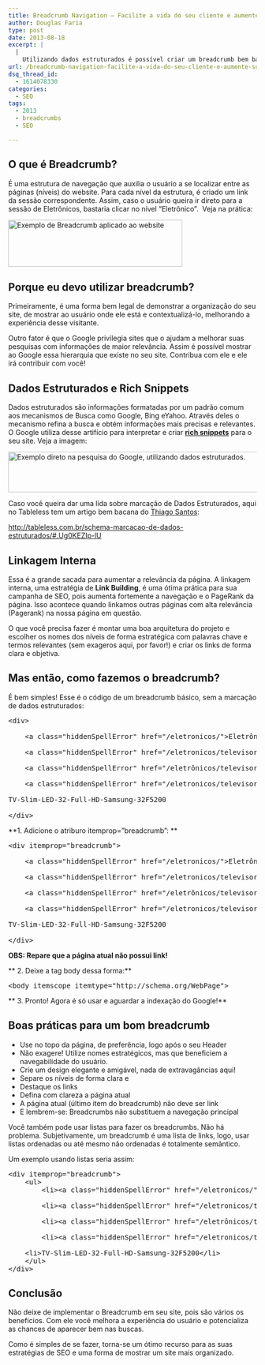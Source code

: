 ```yaml
---
title: Breadcrumb Navigation – Facilite a vida do seu cliente e aumente sua linkagem interna
author: Douglas Faria
type: post
date: 2013-08-18
excerpt: |
  |
    Utilizando dados estruturados é possível criar um breadcrumb bem bacana que, além de auxiliar o seu cliente na navegação interna do seu site, aparece nas pesquisas e aumenta sua linkagem interna.
url: /breadcrumb-navigation-facilite-a-vida-do-seu-cliente-e-aumente-sua-linkagem-interna/
dsq_thread_id:
  - 1614078330
categories:
  - SEO
tags:
  - 2013
  - breadcrumbs
  - SEO

---
```

## O que é Breadcrumb?

É uma estrutura de navegação que auxilia o usuário a se localizar entre as páginas (níveis) do website. Para cada nível da estrutura, é criado um link da sessão correspondente. Assim, caso o usuário queira ir direto para a sessão de Eletrônicos, bastaria clicar no nível “Eletrônico”.  Veja na prática:

[<img class=" wp-image-38563 " alt="Exemplo de Breadcrumb aplicado ao website" src="http://tableless.com.br/wp-content/uploads/2013/08/exemplo-de-breadcrumb-navigation-588x158.png" width="353" height="95" srcset="uploads/2013/08/exemplo-de-breadcrumb-navigation-588x158.png 588w, uploads/2013/08/exemplo-de-breadcrumb-navigation-329x88.png 329w, uploads/2013/08/exemplo-de-breadcrumb-navigation.png 631w" sizes="(max-width: 353px) 100vw, 353px" />][1]

## Porque eu devo utilizar breadcrumb?

Primeiramente, é uma forma bem legal de demonstrar a organização do seu site, de mostrar ao usuário onde ele está e contextualizá-lo, melhorando a experiência desse visitante.

Outro fator é que o Google privilegia sites que o ajudam a melhorar suas pesquisas com informações de maior relevância. Assim é possível mostrar ao Google essa hierarquia que existe no seu site. Contribua com ele e ele irá contribuir com você!

## Dados Estruturados e Rich Snippets

Dados estruturados são informações formatadas por um padrão comum aos mecanismos de Busca como Google, Bing eYahoo. Através deles o mecanismo refina a busca e obtém informações mais precisas e relevantes. O Google utiliza desse artifício para interpretar e criar [**rich snippets**][2] para o seu site. Veja a imagem:

[<img class="size-medium wp-image-38564" alt="Exemplo direto na pesquisa do Google, utilizando dados estruturados." src="http://tableless.com.br/wp-content/uploads/2013/08/exemplo-de-breadcrumb-navigation-na-pesquisa-do-google-588x82.png" width="588" height="82" srcset="uploads/2013/08/exemplo-de-breadcrumb-navigation-na-pesquisa-do-google-588x82.png 588w, uploads/2013/08/exemplo-de-breadcrumb-navigation-na-pesquisa-do-google-329x46.png 329w, uploads/2013/08/exemplo-de-breadcrumb-navigation-na-pesquisa-do-google-660x92.png 660w, uploads/2013/08/exemplo-de-breadcrumb-navigation-na-pesquisa-do-google.png 953w" sizes="(max-width: 588px) 100vw, 588px" />][3]

Caso você queira dar uma lida sobre marcação de Dados Estruturados, aqui no Tableless tem um artigo bem bacana do [Thiago Santos][4]:

<http://tableless.com.br/schema-marcacao-de-dados-estruturados/#.Ug0KEZIp-lU>

## Linkagem Interna 

Essa é a grande sacada para aumentar a relevância da página. A linkagem interna, uma estratégia de **Link Building**, é uma ótima prática para sua campanha de SEO, pois aumenta fortemente a navegação e o PageRank da página. Isso acontece quando linkamos outras páginas com alta relevância (Pagerank) na nossa página em questão.

O que você precisa fazer é montar uma boa arquitetura do projeto e escolher os nomes dos níveis de forma estratégica com palavras chave e termos relevantes (sem exageros aqui, por favor!) e criar os links de forma clara e objetiva.

## Mas então, como fazemos o breadcrumb?

É bem simples! Esse é o código de um breadcrumb básico, sem a marcação de dados estruturados:

<pre class="lang-html">&lt;div&gt;

	&lt;a class="hiddenSpellError" href="/eletronicos/"&gt;Eletr&ocirc;nicos&lt;/a&gt; &raquo;

	&lt;a class="hiddenSpellError" href="/eletronicos/televisores/"&gt;Televisores&lt;/a&gt; &raquo;

	&lt;a class="hiddenSpellError" href="/eletr&ocirc;nicos/televisores/tv-led"&gt;TV LED&lt;/a&gt; &raquo;

	&lt;a class="hiddenSpellError" href="/eletronicos/televisores/tv-led/samsung"&gt;Samsung&lt;/a&gt; &raquo;

TV-Slim-LED-32-Full-HD-Samsung-32F5200

&lt;/div&gt;
</pre>

**1. Adicione o atriburo itemprop=&#8221;breadcrumb&#8221;: **

<pre class="lang-html">&lt;div itemprop="breadcrumb"&gt;

	&lt;a class="hiddenSpellError" href="/eletronicos/"&gt;Eletr&ocirc;nicos&lt;/a&gt; &raquo;

	&lt;a class="hiddenSpellError" href="/eletronicos/televisores/"&gt;Televisores&lt;/a&gt; &raquo;

	&lt;a class="hiddenSpellError" href="/eletr&ocirc;nicos/televisores/tv-led"&gt;TV LED&lt;/a&gt; &raquo;

	&lt;a class="hiddenSpellError" href="/eletronicos/televisores/tv-led/samsung"&gt;Samsung&lt;/a&gt;&nbsp; &raquo;

TV-Slim-LED-32-Full-HD-Samsung-32F5200

&lt;/div&gt;
</pre>

**OBS: Repare que a página atual não possui link!**

** 2. Deixe a tag body dessa forma:**

<pre class="lang-html">&lt;body itemscope itemtype="http://schema.org/WebPage"&gt;
</pre>

** 3. Pronto! Agora é só usar e aguardar a indexação do Google!**

## Boas práticas para um bom breadcrumb

  * Use no topo da página, de preferência, logo após o seu Header
  * Não exagere! Utilize nomes estratégicos, mas que beneficiem a navegabilidade do usuário.
  * Crie um design elegante e amigável, nada de extravagâncias aqui!
  * Separe os níveis de forma clara e
  * Destaque os links
  * Defina com clareza a página atual
  * A página atual (último item do breadcrumb) não deve ser link
  * E lembrem-se: Breadcrumbs não substituem a navegação principal

Você também pode usar listas para fazer os breadcrumbs. Não há problema. Subjetivamente, um breadcrumb é uma lista de links, logo, usar listas ordenadas ou até mesmo não ordenadas é totalmente semântico.

Um exemplo usando listas seria assim:

<pre class="lang-html">&lt;div itemprop="breadcrumb"&gt;
	&lt;ul&gt;
		&lt;li&gt;&lt;a class="hiddenSpellError" href="/eletronicos/"&gt;Eletr&ocirc;nicos&lt;/a&gt; &raquo;&lt;/li&gt;

		&lt;li&gt;&lt;a class="hiddenSpellError" href="/eletronicos/televisores/"&gt;Televisores&lt;/a&gt; &raquo;&lt;/li&gt;

		&lt;li&gt;&lt;a class="hiddenSpellError" href="/eletr&ocirc;nicos/televisores/tv-led"&gt;TV LED&lt;/a&gt; &raquo;&lt;/li&gt;

		&lt;li&gt;&lt;a class="hiddenSpellError" href="/eletronicos/televisores/tv-led/samsung"&gt;Samsung&lt;/a&gt;&nbsp; &raquo;&lt;/li&gt;

	&lt;li&gt;TV-Slim-LED-32-Full-HD-Samsung-32F5200&lt;/li&gt;
	&lt;/ul&gt;
&lt;/div&gt;
</pre>

## Conclusão

Não deixe de implementar o Breadcrumb em seu site, pois são vários os benefícios. Com ele você melhora a experiência do usuário e potencializa as chances de aparecer bem nas buscas.

Como é simples de se fazer, torna-se um ótimo recurso para as suas estratégias de SEO e uma forma de mostrar um site mais organizado.

 [1]: http://tableless.com.br/wp-content/uploads/2013/08/exemplo-de-breadcrumb-navigation.png
 [2]: https://support.google.com/webmasters/answer/99170?hl=pt-BR
 [3]: http://tableless.com.br/wp-content/uploads/2013/08/exemplo-de-breadcrumb-navigation-na-pesquisa-do-google.png
 [4]: http://tableless.com.br/author/thiagosantos/